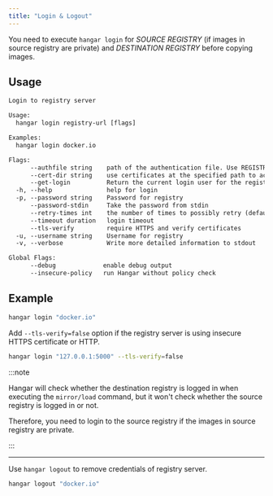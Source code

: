 ```yaml
---
title: "Login & Logout"
---
```


You need to execute `hangar login` for *SOURCE REGISTRY* (if images in source registry are private) and *DESTINATION REGISTRY* before copying images.

## Usage

```txt title="hangar login --help"
Login to registry server

Usage:
  hangar login registry-url [flags]

Examples:
  hangar login docker.io

Flags:
      --authfile string    path of the authentication file. Use REGISTRY_AUTH_FILE environment variable to override
      --cert-dir string    use certificates at the specified path to access the registry
      --get-login          Return the current login user for the registry
  -h, --help               help for login
  -p, --password string    Password for registry
      --password-stdin     Take the password from stdin
      --retry-times int    the number of times to possibly retry (default 3)
      --timeout duration   login timeout
      --tls-verify         require HTTPS and verify certificates
  -u, --username string    Username for registry
  -v, --verbose            Write more detailed information to stdout

Global Flags:
      --debug             enable debug output
      --insecure-policy   run Hangar without policy check
```

## Example

```bash title="Login to docker hub"
hangar login "docker.io"
```

Add `--tls-verify=false` option if the registry server is using insecure HTTPS certificate or HTTP.

```bash
hangar login "127.0.0.1:5000" --tls-verify=false
```

:::note

Hangar will check whether the destination registry is logged in when executing the `mirror/load` command, but it won't check whether the source registry is logged in or not.

Therefore, you need to login to the source registry if the images in source registry are private.

:::

----

Use `hangar logout` to remove credentials of registry server.

```bash title="Logout from docker hub"
hangar logout "docker.io"
```

